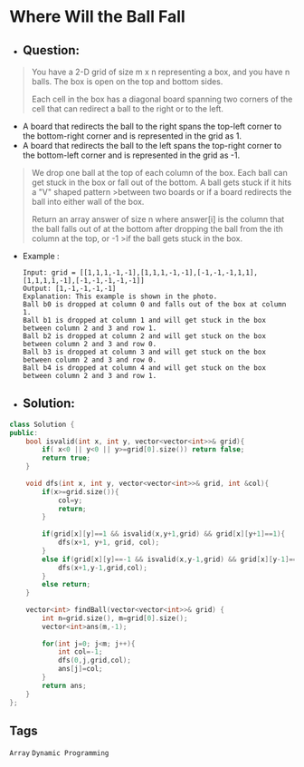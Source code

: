 # Where Will the Ball Fall
- ## Question:
>You have a 2-D grid of size m x n representing a box, and you have n balls. The box is open on the top and bottom sides.
>
>Each cell in the box has a diagonal board spanning two corners of the cell that can redirect a ball to the right or to the left.
>
- A board that redirects the ball to the right spans the top-left corner to the bottom-right corner and is represented in the grid as 1.
- A board that redirects the ball to the left spans the top-right corner to the bottom-left corner and is represented in the grid as -1.
>We drop one ball at the top of each column of the box. Each ball can get stuck in the box or fall out of the bottom. A ball gets stuck if it hits a "V" shaped pattern >between two boards or if a board redirects the ball into either wall of the box.
>
>Return an array answer of size n where answer[i] is the column that the ball falls out of at the bottom after dropping the ball from the ith column at the top, or -1 >if the ball gets stuck in the box.

- Example :

      Input: grid = [[1,1,1,-1,-1],[1,1,1,-1,-1],[-1,-1,-1,1,1],[1,1,1,1,-1],[-1,-1,-1,-1,-1]]
      Output: [1,-1,-1,-1,-1]
      Explanation: This example is shown in the photo.
      Ball b0 is dropped at column 0 and falls out of the box at column 1.
      Ball b1 is dropped at column 1 and will get stuck in the box between column 2 and 3 and row 1.
      Ball b2 is dropped at column 2 and will get stuck on the box between column 2 and 3 and row 0.
      Ball b3 is dropped at column 3 and will get stuck on the box between column 2 and 3 and row 0.
      Ball b4 is dropped at column 4 and will get stuck on the box between column 2 and 3 and row 1.

- ## Solution:
```cpp
class Solution {
public:
    bool isvalid(int x, int y, vector<vector<int>>& grid){
        if( x<0 || y<0 || y>=grid[0].size()) return false;
        return true;
    }
    
    void dfs(int x, int y, vector<vector<int>>& grid, int &col){
        if(x>=grid.size()){
            col=y;
            return;
        }
        
        if(grid[x][y]==1 && isvalid(x,y+1,grid) && grid[x][y+1]==1){
            dfs(x+1, y+1, grid, col);
        }
        else if(grid[x][y]==-1 && isvalid(x,y-1,grid) && grid[x][y-1]==-1){
            dfs(x+1,y-1,grid,col);
        }
        else return;
    }
    
    vector<int> findBall(vector<vector<int>>& grid) {
        int n=grid.size(), m=grid[0].size();
        vector<int>ans(m,-1);
        
        for(int j=0; j<m; j++){
            int col=-1;
            dfs(0,j,grid,col);
            ans[j]=col;
        }
        return ans;
    }
};
```
## Tags
`Array` `Dynamic Programming`
